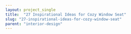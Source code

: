 ```yaml
---
layout: project_single
title:  "27 Inspirational Ideas for Cozy Window Seat"
slug: "27-inspirational-ideas-for-cozy-window-seat"
parent: "interior-design"
---
```

 
